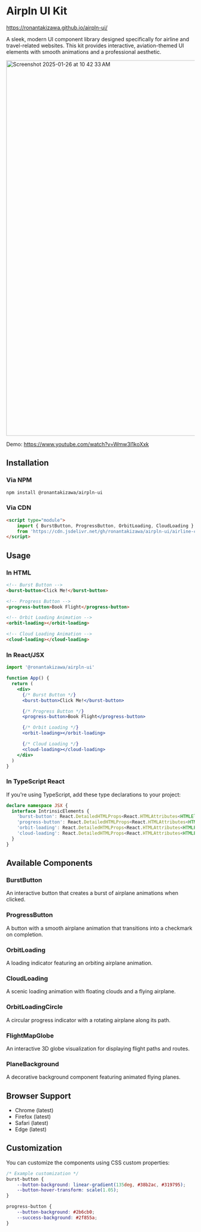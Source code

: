 # Airpln UI Kit

https://ronantakizawa.github.io/airpln-ui/

A sleek, modern UI component library designed specifically for airline and travel-related websites. This kit provides interactive, aviation-themed UI elements with smooth animations and a professional aesthetic.

<img width="1004" alt="Screenshot 2025-01-26 at 10 42 33 AM" src="https://github.com/user-attachments/assets/577007c5-1f19-4a38-b483-e58b5e3213d3" />

Demo: https://www.youtube.com/watch?v=Wmw3l1koXxk


## Installation

### Via NPM
```bash
npm install @ronantakizawa/airpln-ui
```

### Via CDN
```html
<script type="module">
    import { BurstButton, ProgressButton, OrbitLoading, CloudLoading } 
    from 'https://cdn.jsdelivr.net/gh/ronantakizawa/airpln-ui/airline-components.js';
</script>
```

## Usage

### In HTML
```html
<!-- Burst Button -->
<burst-button>Click Me!</burst-button>

<!-- Progress Button -->
<progress-button>Book Flight</progress-button>

<!-- Orbit Loading Animation -->
<orbit-loading></orbit-loading>

<!-- Cloud Loading Animation -->
<cloud-loading></cloud-loading>
```

### In React/JSX
```jsx
import '@ronantakizawa/airpln-ui'

function App() {
  return (
    <div>
      {/* Burst Button */}
      <burst-button>Click Me!</burst-button>

      {/* Progress Button */}
      <progress-button>Book Flight</progress-button>

      {/* Orbit Loading */}
      <orbit-loading></orbit-loading>

      {/* Cloud Loading */}
      <cloud-loading></cloud-loading>
    </div>
  )
}
```

### In TypeScript React
If you're using TypeScript, add these type declarations to your project:

```typescript
declare namespace JSX {
  interface IntrinsicElements {
    'burst-button': React.DetailedHTMLProps<React.HTMLAttributes<HTMLElement>, HTMLElement>;
    'progress-button': React.DetailedHTMLProps<React.HTMLAttributes<HTMLElement>, HTMLElement>;
    'orbit-loading': React.DetailedHTMLProps<React.HTMLAttributes<HTMLElement>, HTMLElement>;
    'cloud-loading': React.DetailedHTMLProps<React.HTMLAttributes<HTMLElement>, HTMLElement>;
  }
}
```

## Available Components

### BurstButton
An interactive button that creates a burst of airplane animations when clicked.

### ProgressButton
A button with a smooth airplane animation that transitions into a checkmark on completion.

### OrbitLoading
A loading indicator featuring an orbiting airplane animation.

### CloudLoading
A scenic loading animation with floating clouds and a flying airplane.

### OrbitLoadingCircle
A circular progress indicator with a rotating airplane along its path.

### FlightMapGlobe
An interactive 3D globe visualization for displaying flight paths and routes.

### PlaneBackground
A decorative background component featuring animated flying planes.

## Browser Support

- Chrome (latest)
- Firefox (latest)
- Safari (latest)
- Edge (latest)

## Customization

You can customize the components using CSS custom properties:

```css
/* Example customization */
burst-button {
    --button-background: linear-gradient(135deg, #38b2ac, #319795);
    --button-hover-transform: scale(1.05);
}

progress-button {
    --button-background: #2b6cb0;
    --success-background: #2f855a;
}
```
